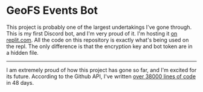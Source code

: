 # GeoFS Events Bot

This project is probably one of the largest undertakings I've gone through. This is my first Discord bot, and I'm very proud of it. I'm hosting it [on replit.com](https://replit.com/@nrod06/events-bot?v=1). All the code on this repository is exactly what's being used on the repl. The only difference is that the encryption key and bot token are in a hidden file.

---

I am extremely proud of how this project has gone so far, and I'm excited for its future. According to the Github API, I've written [over 38000 lines of code](https://api.github.com/repos/nicolas377/events-bot/languages) in 48 days.